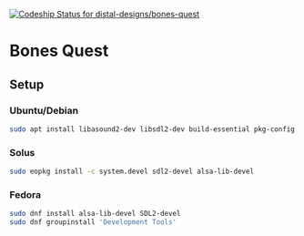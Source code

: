 [ ![Codeship Status for distal-designs/bones-quest](https://app.codeship.com/projects/17cf20a0-68f1-0136-a566-320625a88350/status?branch=develop)](https://app.codeship.com/projects/297951)

# Bones Quest

## Setup

### Ubuntu/Debian

```bash
sudo apt install libasound2-dev libsdl2-dev build-essential pkg-config
```

### Solus

```bash
sudo eopkg install -c system.devel sdl2-devel alsa-lib-devel
```
### Fedora

```bash
sudo dnf install alsa-lib-devel SDL2-devel
sudo dnf groupinstall 'Development Tools'
```

